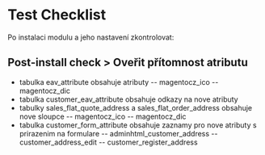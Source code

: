 # Test Checklist

Po instalaci modulu a jeho nastavení zkontrolovat:

## Post-install check > Oveřit přítomnost atributu
 
 - tabulka eav_attribute obsahuje atributy
 -- magentocz_ico
 -- magentocz_dic
 - tabulka customer_eav_attribute obsahuje odkazy na nove atributy
 - tabulky sales_flat_quote_address a sales_flat_order_address obsahuje nove sloupce
 -- magentocz_ico
 -- magentocz_dic
 - tabulka customer_form_attribute obsahuje zaznamy pro nove atributy s prirazenim na formulare
 -- adminhtml_customer_address
 -- customer_address_edit
 -- customer_register_address

